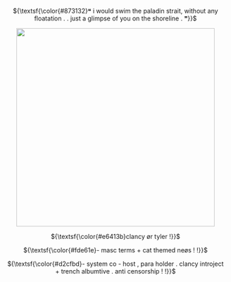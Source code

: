 <p align="center">
 ${\textsf{\color{#873132}❝ i would swim the paladin strait, without any floatation . . just a glimpse of you on the shoreline . ❞}}$
  </p>  
  </p>  
<p align="center">
  <img src="https://i.postimg.cc/qvyDD23V/Untitled142-20250904192125.png" width="450">
</p>  
<p align="center">
  ${\textsf{\color{#e6413b}clancy ør tyler !}}$
</p>  

<p align="center">
${\textsf{\color{#fde61e}- masc terms + cat themed neøs ! !}}$
</p>    
<p align="center">
 ${\textsf{\color{#d2cfbd}- system co - host , para holder . clancy introject + trench albumtive . anti censorship ! !}}$
</p>   

